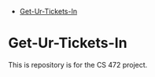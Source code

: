 - [Get-Ur-Tickets-In](#get-ur-tickets-in)

# Get-Ur-Tickets-In

This is repository is for the CS 472 project.